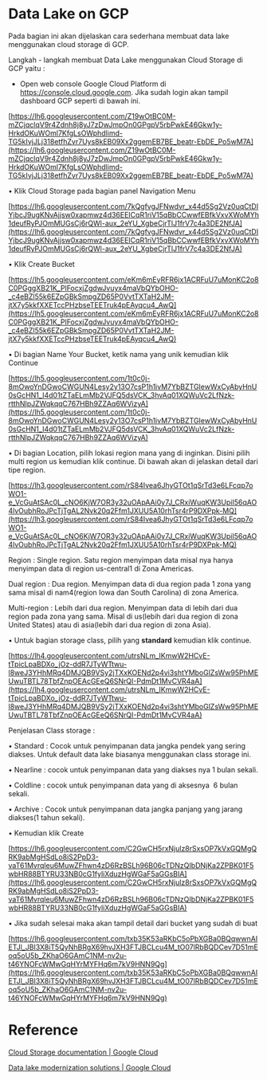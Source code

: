 # Data Lake on GCP

Pada bagian ini akan dijelaskan cara sederhana membuat data lake menggunakan cloud storage di GCP.

Langkah - langkah membuat Data Lake menggunakan Cloud Storage di GCP yaitu :

- Open web console Google Cloud Platform di https://console.cloud.google.com. Jika sudah login akan tampil dashboard GCP seperti di bawah ini.

[https://lh6.googleusercontent.com/Z19wOtBC0M-mZCjqclqV9r4Zdnh8j8yJ7zDwJmpOn0GPgpV5rbPwkE46Gkw1y-HrkdOKuWOml7KfgLsOWphdlimd-TG5kIvjJLj318etfhZvr7Uys8kEB09Xx2ggemEB7BE_beatr-EbDE_Po5wM7A](https://lh6.googleusercontent.com/Z19wOtBC0M-mZCjqclqV9r4Zdnh8j8yJ7zDwJmpOn0GPgpV5rbPwkE46Gkw1y-HrkdOKuWOml7KfgLsOWphdlimd-TG5kIvjJLj318etfhZvr7Uys8kEB09Xx2ggemEB7BE_beatr-EbDE_Po5wM7A)

• Klik Cloud Storage pada bagian panel Navigation Menu

[https://lh6.googleusercontent.com/7kQgfvgJFNwdvr_x44d5Sg2Vz0uqCtDIYjbcJ9ugKNvAjjsw0xapmwz4d36EEICqR1riV15qBbCCwwfEBfkVxvXWoMYh1deufRyPJOmMUGsCj6rQWl-aux_2eYU_XgbeCjrTlJ1frV7c4a3DE2NfJA](https://lh6.googleusercontent.com/7kQgfvgJFNwdvr_x44d5Sg2Vz0uqCtDIYjbcJ9ugKNvAjjsw0xapmwz4d36EEICqR1riV15qBbCCwwfEBfkVxvXWoMYh1deufRyPJOmMUGsCj6rQWl-aux_2eYU_XgbeCjrTlJ1frV7c4a3DE2NfJA)

• Klik Create Bucket

[https://lh5.googleusercontent.com/eKm6mEyRFR6jx1ACRFuU7uMonKC2o8C0PGggXB21K_PlFocxjZgdwJvuyx4maVbQYbOHO-_c4eBZl55k6EZpGBkSmpgZD65P0VvtTXTaH2JM-jtX7y5kkfXXETccPHzbseTEETruk4pEAyqcu4_AwQ](https://lh5.googleusercontent.com/eKm6mEyRFR6jx1ACRFuU7uMonKC2o8C0PGggXB21K_PlFocxjZgdwJvuyx4maVbQYbOHO-_c4eBZl55k6EZpGBkSmpgZD65P0VvtTXTaH2JM-jtX7y5kkfXXETccPHzbseTEETruk4pEAyqcu4_AwQ)

• Di bagian Name Your Bucket, ketik nama yang unik kemudian klik Continue

[https://lh5.googleusercontent.com/1t0c0j-8mOwoYnDGwoCWGUN4Lesy2y13O7csP1h1ivM7YbBZTGIewWxCyAbyHnU0sGcHN1_I4d01tZTaELmMb2VJFQ5dsVCK_3hvAq01XQWuVc2LfNzk-rtthNIpJZWqkqqC767HBh9ZZAq6WVizyA](https://lh5.googleusercontent.com/1t0c0j-8mOwoYnDGwoCWGUN4Lesy2y13O7csP1h1ivM7YbBZTGIewWxCyAbyHnU0sGcHN1_I4d01tZTaELmMb2VJFQ5dsVCK_3hvAq01XQWuVc2LfNzk-rtthNIpJZWqkqqC767HBh9ZZAq6WVizyA)

• Di bagian Location, pilih lokasi region mana yang di inginkan. Disini pilih multi region us kemudian klik continue. Di bawah akan di jelaskan detail dari tipe region.

[https://lh3.googleusercontent.com/rS84Ivea6JhyGTOt1qSrTd3e6LFcqp7oWO1-e_VcGuAtSAc0L_cNO6KjW7OR3y32uOApAAi0y7J_CRxiWuqKW3UpiI56qAO4lvOubhRoJPcTjTgAL2Nvk20q2Ffm1JXUU5A10rhTsr4rP9DXPpk-MQ](https://lh3.googleusercontent.com/rS84Ivea6JhyGTOt1qSrTd3e6LFcqp7oWO1-e_VcGuAtSAc0L_cNO6KjW7OR3y32uOApAAi0y7J_CRxiWuqKW3UpiI56qAO4lvOubhRoJPcTjTgAL2Nvk20q2Ffm1JXUU5A10rhTsr4rP9DXPpk-MQ)

Region : Single region. Satu region menyimpan data misal nya hanya menyimpan data di region us-central1 di Zona Americas.

Dual region : Dua region. Menyimpan data di dua region pada 1 zona yang sama misal di nam4(region Iowa dan South Carolina) di zona America.

Multi-region : Lebih dari dua region. Menyimpan data di lebih dari dua region pada zona yang sama. Misal di us(lebih dari dua region di zona United States) atau di asia(lebih dari dua region di zona Asia).

• Untuk bagian storage class, pilih yang **standard** kemudian klik continue.

[https://lh4.googleusercontent.com/utrsNLm_IKmwW2HCvE-tTpicLpaBDXo_jOz-ddR7JTyWTtwu-l8weJ3YHhMRq4DMJQB9VSy2jTXxKOENd2p4vi3shtYMboGlZsWw95PhMEUwuTBTL78TbfZnpOEAcGEeQ6SNrQI-PdmDt1MvCVR4aA](https://lh4.googleusercontent.com/utrsNLm_IKmwW2HCvE-tTpicLpaBDXo_jOz-ddR7JTyWTtwu-l8weJ3YHhMRq4DMJQB9VSy2jTXxKOENd2p4vi3shtYMboGlZsWw95PhMEUwuTBTL78TbfZnpOEAcGEeQ6SNrQI-PdmDt1MvCVR4aA)

Penjelasan Class storage :

• Standard : Cocok untuk penyimpanan data jangka pendek yang sering diakses. Untuk default data lake biasanya menggunakan class storage ini.

• Nearline : cocok untuk penyimpanan data yang diakses nya 1 bulan sekali.

• Coldline : cocok untuk penyimpanan data yang di aksesnya  6 bulan sekali.

• Archive : Cocok untuk penyimpanan data jangka panjang yang jarang diakses(1 tahun sekali).

• Kemudian klik Create

[https://lh6.googleusercontent.com/C2GwCH5rxNjulz8rSxsOP7kVxGQMgQRK9abMgHSdLo8iS2PpD3-vaT61Mvrqleu6MuwZFhwn4zD6RzBSLh96B06cTDNzQIbDNjKa2ZPBK01F5wbHR88BTYRU33NB0cG1fyliXduzHgWGaF5aGGsBIA](https://lh6.googleusercontent.com/C2GwCH5rxNjulz8rSxsOP7kVxGQMgQRK9abMgHSdLo8iS2PpD3-vaT61Mvrqleu6MuwZFhwn4zD6RzBSLh96B06cTDNzQIbDNjKa2ZPBK01F5wbHR88BTYRU33NB0cG1fyliXduzHgWGaF5aGGsBIA)

• Jika sudah selesai maka akan tampil detail dari bucket yang sudah di buat

[https://lh6.googleusercontent.com/txb35K53aRKbC5oPbXGBa0BQqwwnAIETJl_JBI3X8iT5QyNhBRgX69hvJXH3FTJBCLcu4M_tO07lRbBQDCev7D51mEoq5oU5b_ZKhaO6GAmC1NM-nv2u-t46YNOFcWMwGqHYrMYFHq6m7kV9HNN9Qg](https://lh6.googleusercontent.com/txb35K53aRKbC5oPbXGBa0BQqwwnAIETJl_JBI3X8iT5QyNhBRgX69hvJXH3FTJBCLcu4M_tO07lRbBQDCev7D51mEoq5oU5b_ZKhaO6GAmC1NM-nv2u-t46YNOFcWMwGqHYrMYFHq6m7kV9HNN9Qg)

# Reference

[Cloud Storage documentation | Google Cloud](https://cloud.google.com/storage/docs)

[Data lake modernization solutions | Google Cloud](https://cloud.google.com/solutions/data-lake)